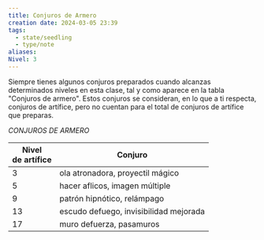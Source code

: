 ```yaml
---
title: Conjuros de Armero
creation date: 2024-03-05 23:39
tags:
  - state/seedling
  - type/note
aliases: 
Nivel: 3
---
```

Siempre tienes algunos conjuros preparados cuando alcanzas determinados niveles en esta clase, tal y como aparece en la tabla "Conjuros de armero". Estos conjuros se consideran, en lo que a ti respecta, conjuros de artífice, pero no cuentan para el total de conjuros de artífice que preparas.

*CONJUROS DE ARMERO*

| Nivel<br>de artífice | Conjuro                                |
| -------------------- | -------------------------------------- |
| 3                    | ola atronadora, proyectil mágico       |
| 5                    | hacer aflicos, imagen múltiple         |
| 9                    | patrón hipnótico, relámpago            |
| 13                   | escudo defuego, invisibilidad mejorada |
| 17                   | muro defuerza, pasamuros               |


